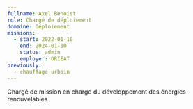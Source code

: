 ```yaml
---
fullname: Axel Benoist
role: Chargé de déploiement
domaine: Déploiement
missions:
  - start: 2022-01-10
    end: 2024-01-10
    status: admin
    employer: DRIEAT
previously:
  - chauffage-urbain
---
```


Chargé de mission en charge du développement des énergies renouvelables
